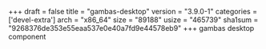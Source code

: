 +++
draft = false
title = "gambas-desktop"
version = "3.9.0-1"
categories = ['devel-extra']
arch = "x86_64"
size = "89188"
usize = "465739"
sha1sum = "9268376de353e55eaa537e0e40a7fd9e44578eb9"
+++
gambas desktop component